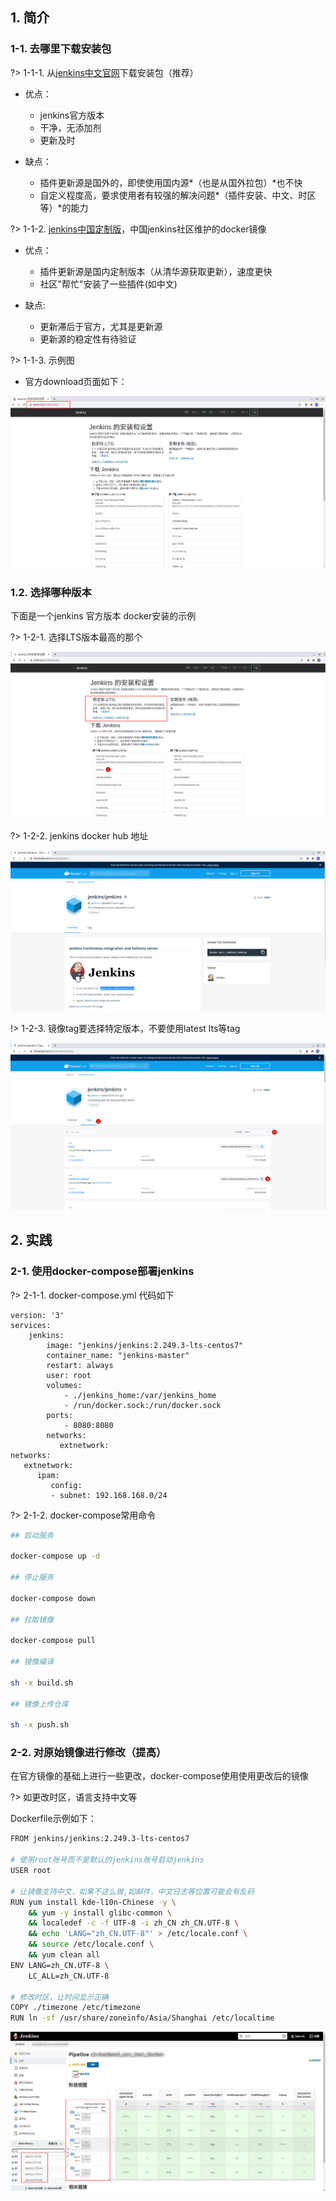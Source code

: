 ## 1. 简介

### 1-1. 去哪里下载安装包

?> 1-1-1. 从[jenkins中文官网](https://www.jenkins.io/zh/download/)下载安装包（推荐）

- 优点：
    - jenkins官方版本
    - 干净，无添加剂
    - 更新及时

- 缺点：
    - 插件更新源是国外的，即使使用国内源*（也是从国外拉包）*也不快
    - 自定义程度高，要求使用者有较强的解决问题*（插件安装、中文、时区等）*的能力

?> 1-1-2. [jenkins中国定制版](https://hub.docker.com/r/jenkinszh/jenkins-zh)，中国jenkins社区维护的docker镜像

- 优点：
    - 插件更新源是国内定制版本（从清华源获取更新），速度更快
    - 社区"帮忙"安装了一些插件(如中文)

- 缺点:
    - 更新滞后于官方，尤其是更新源
    - 更新源的稳定性有待验证

?> 1-1-3. 示例图

- 官方download页面如下：

![](../_images/2020-11-20_09-32.png)


### 1.2. 选择哪种版本

下面是一个jenkins 官方版本 docker安装的示例

?> 1-2-1. 选择LTS版本最高的那个

![](../_images/2020-11-20_10-03.png)

?> 1-2-2. jenkins docker hub 地址

![](../_images/2020-11-20_10-07.png)

!> 1-2-3. 镜像tag要选择特定版本，不要使用latest lts等tag

![](../_images/2020-11-20_10-10.png)


## 2. 实践
### 2-1. 使用docker-compose部署jenkins

?> 2-1-1. docker-compose.yml 代码如下

```
version: '3'
services:
    jenkins:
        image: "jenkins/jenkins:2.249.3-lts-centos7"
        container_name: "jenkins-master"
        restart: always
        user: root
        volumes:
            - ./jenkins_home:/var/jenkins_home
            - /run/docker.sock:/run/docker.sock
        ports:
            - 8080:8080
        networks:
           extnetwork:
networks:
   extnetwork:
      ipam:
         config:
         - subnet: 192.168.168.0/24

```
?> 2-1-2. docker-compose常用命令

```bash
## 启动服务

docker-compose up -d 

## 停止服务

docker-compose down

## 拉取镜像

docker-compose pull

## 镜像编译

sh -x build.sh

## 镜像上传仓库

sh -x push.sh
```

### 2-2. 对原始镜像进行修改（提高）

在官方镜像的基础上进行一些更改，docker-compose使用使用更改后的镜像

?> 如更改时区，语言支持中文等

Dockerfile示例如下：

```bash
FROM jenkins/jenkins:2.249.3-lts-centos7

# 使用root账号而不是默认的jenkins账号启动jenkins
USER root

# 让镜像支持中文，如果不这么做,如邮件，中文日志等位置可能会有乱码
RUN yum install kde-l10n-Chinese -y \
    && yum -y install glibc-common \
    && localedef -c -f UTF-8 -i zh_CN zh_CN.UTF-8 \
    && echo 'LANG="zh_CN.UTF-8"' > /etc/locale.conf \
    && source /etc/locale.conf \
    && yum clean all 
ENV LANG=zh_CN.UTF-8 \
    LC_ALL=zh_CN.UTF-8

# 修改时区，让时间显示正确
COPY ./timezone /etc/timezone
RUN ln -sf /usr/share/zoneinfo/Asia/Shanghai /etc/localtime
```

![](../_images/2020-11-20_10-26.png)